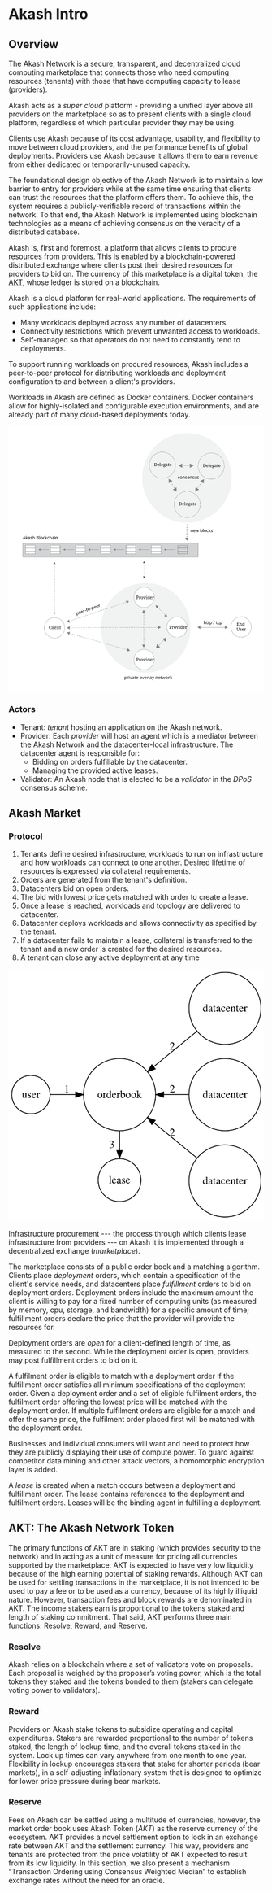 # Akash Intro

## Overview

The Akash Network is a secure, transparent, and decentralized cloud computing marketplace that connects those who need computing resources \(tenents\) with those that have computing capacity to lease \(providers\).

Akash acts as a _super cloud_ platform - providing a unified layer above all providers on the marketplace so as to present clients with a single cloud platform, regardless of which particular provider they may be using.

Clients use Akash because of its cost advantage, usability, and flexibility to move between cloud providers, and the performance benefits of global deployments. Providers use Akash because it allows them to earn revenue from either dedicated or temporarily-unused capacity.

The foundational design objective of the Akash Network is to maintain a low barrier to entry for providers while at the same time ensuring that clients can trust the resources that the platform offers them. To achieve this, the system requires a publicly-verifiable record of transactions within the network. To that end, the Akash Network is implemented using blockchain technologies as a means of achieving consensus on the veracity of a distributed database.

Akash is, first and foremost, a platform that allows clients to procure resources from providers. This is enabled by a blockchain-powered distributed exchange where clients post their desired resources for providers to bid on. The currency of this marketplace is a digital token, the [AKT](http://akash.network/l/econ-paper), whose ledger is stored on a blockchain.

Akash is a cloud platform for real-world applications. The requirements of such applications include:

* Many workloads deployed across any number of datacenters.
* Connectivity restrictions which prevent unwanted access to workloads.
* Self-managed so that operators do not need to constantly tend to deployments.

To support running workloads on procured resources, Akash includes a peer-to-peer protocol for distributing workloads and deployment configuration to and between a client's providers.

Workloads in Akash are defined as Docker containers. Docker containers allow for highly-isolated and configurable execution environments, and are already part of many cloud-based deployments today.

![Illustration of on-chain and off-chain interactions amongst various participants in the Akash network](../.gitbook/assets/overview%20%282%29.svg)

### Actors

* Tenant: _tenant_ hosting an application on the Akash network.
* Provider: Each _provider_ will host an agent which is a mediator between the Akash Network and the datacenter-local infrastructure. The datacenter agent is responsible for:
  * Bidding on orders fulfillable by the datacenter.
  * Managing the provided active leases.
* Validator: An Akash node that is elected to be a _validator_ in the _DPoS_ consensus scheme.

## Akash Market

### Protocol

1. Tenants define desired infrastructure, workloads to run on infrastructure and how workloads can connect to one another. Desired lifetime of resources is expressed via collateral requirements.
2. Orders are generated from the tenant's definition.
3. Datacenters bid on open orders.
4. The bid with lowest price gets matched with order to create a lease.
5. Once a lease is reached, workloads and topology are delivered to datacenter.
6. Datacenter deploys workloads and allows connectivity as specified by the tenant.
7. If a datacenter fails to maintain a lease, collateral is transferred to the tenant and a new order is created for the desired resources.
8. A tenant can close any active deployment at any time

![Summary of procurement from Marketplace. \(1\) User&apos;s deployment order is posted to the orderbook \(2\) Datacenters posts eligible fulfillment orders for the deployment order \(3\) The best fulfillment order is matched with the deployment order, creating a new lease. ](../.gitbook/assets/marketplace.svg)

Infrastructure procurement --- the process through which clients lease infrastructure from providers --- on Akash it is implemented through a decentralized exchange \(_marketplace_\).

The marketplace consists of a public order book and a matching algorithm. Clients place _deployment_ orders, which contain a specification of the client's service needs, and datacenters place _fulfillment_ orders to bid on deployment orders. Deployment orders include the maximum amount the client is willing to pay for a fixed number of computing units \(as measured by memory, cpu, storage, and bandwidth\) for a specific amount of time; fulfillment orders declare the price that the provider will provide the resources for.

Deployment orders are _open_ for a client-defined length of time, as measured to the second. While the deployment order is open, providers may post fulfillment orders to bid on it.

A fulfilment order is eligible to match with a deployment order if the fulfillment order satisfies all minimum specifications of the deployment order. Given a deployment order and a set of eligible fulfilment orders, the fulfilment order offering the lowest price will be matched with the deployment order. If multiple fulfilment orders are eligible for a match and offer the same price, the fulfilment order placed first will be matched with the deployment order.

Businesses and individual consumers will want and need to protect how they are publicly displaying their use of compute power. To guard against competitor data mining and other attack vectors, a homomorphic encryption layer is added.

A _lease_ is created when a match occurs between a deployment and fulfillment order. The lease contains references to the deployment and fulfilment orders. Leases will be the binding agent in fulfilling a deployment.

## AKT: The Akash Network Token

The primary functions of AKT are in staking \(which provides security to the network\) and in acting as a unit of measure for pricing all currencies supported by the marketplace. AKT is expected to have very low liquidity because of the high earning potential of staking rewards. Although AKT can be used for settling transactions in the marketplace, it is not intended to be used to pay a fee or to be used as a currency, because of its highly illiquid nature. However, transaction fees and block rewards are denominated in AKT. The income stakers earn is proportional to the tokens staked and length of staking commitment. That said, AKT performs three main functions: Resolve, Reward, and Reserve.

### Resolve

Akash relies on a blockchain where a set of validators vote on proposals. Each proposal is weighed by the proposer’s voting power, which is the total tokens they staked and the tokens bonded to them \(stakers can delegate voting power to validators\).

### Reward

Providers on Akash stake tokens to subsidize operating and capital expenditures. Stakers are rewarded proportional to the number of tokens staked, the length of lockup time, and the overall tokens staked in the system. Lock up times can vary anywhere from one month to one year. Flexibility in lockup encourages stakers that stake for shorter periods \(bear markets\), in a self-adjusting inflationary system that is designed to optimize for lower price pressure during bear markets.

### Reserve

Fees on Akash can be settled using a multitude of currencies, however, the market order book uses Akash Token \(_AKT_\) as the reserve currency of the ecosystem. AKT provides a novel settlement option to lock in an exchange rate between AKT and the settlement currency. This way, providers and tenants are protected from the price volatility of AKT expected to result from its low liquidity. In this section, we also present a mechanism “Transaction Ordering using Consensus Weighted Median” to establish exchange rates without the need for an oracle.

